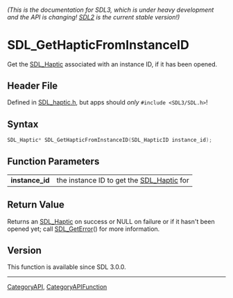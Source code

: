 ###### (This is the documentation for SDL3, which is under heavy development and the API is changing! [SDL2](https://wiki.libsdl.org/SDL2/) is the current stable version!)
# SDL_GetHapticFromInstanceID

Get the [SDL_Haptic](SDL_Haptic) associated with an instance ID, if it has been opened.

## Header File

Defined in [SDL_haptic.h](https://github.com/libsdl-org/SDL/blob/main/include/SDL3/SDL_haptic.h), but apps should _only_ `#include <SDL3/SDL.h>`!

## Syntax

```c
SDL_Haptic* SDL_GetHapticFromInstanceID(SDL_HapticID instance_id);

```

## Function Parameters

|                     |                                                         |
| ------------------- | ------------------------------------------------------- |
| **instance_id**     | the instance ID to get the [SDL_Haptic](SDL_Haptic) for |

## Return Value

Returns an [SDL_Haptic](SDL_Haptic) on success or NULL on failure or if it
hasn't been opened yet; call [SDL_GetError](SDL_GetError)() for more
information.

## Version

This function is available since SDL 3.0.0.

----
[CategoryAPI](CategoryAPI), [CategoryAPIFunction](CategoryAPIFunction)

